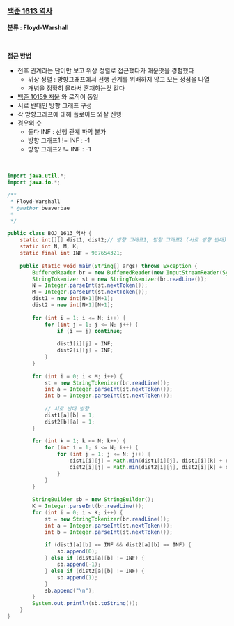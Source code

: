 ### [백준 1613 역사](https://www.acmicpc.net/problem/1613)

**분류 : Floyd-Warshall**

<br>

**접근 방법**

- 전후 관계라는 단어만 보고 위상 정렬로 접근했다가 매운맛을 경험했다
  - 위상 정렬 : 방향그래프에서 선행  관계를 위배하지 않고 모든 정점을 나열
  - 개념을 정확히 몰라서 혼재하는것 같다
- [백준 10159 저울](./백준_10159_저울.md) 와 로직이 동일
- 서로 반대인 방향 그래프 구성
- 각 방향그래프에 대해 플로이드 와샬 진행
- 경우의 수
  - 둘다 INF : 선행 관계 파악 불가
  - 방향 그래프1 != INF : -1
  - 방향 그래프2 != INF : -1

<br>

```java
import java.util.*;
import java.io.*;

/**
 * Floyd-Warshall
 * @author beaverbae
 *
 */

public class BOJ_1613_역사 {
	static int[][] dist1, dist2;// 방향 그래프1, 방향 그래프2 (서로 방향 반대)
	static int N, M, K;
	static final int INF = 987654321;
	
	public static void main(String[] args) throws Exception {
		BufferedReader br = new BufferedReader(new InputStreamReader(System.in));
		StringTokenizer st = new StringTokenizer(br.readLine());
		N = Integer.parseInt(st.nextToken());
		M = Integer.parseInt(st.nextToken());
		dist1 = new int[N+1][N+1];
		dist2 = new int[N+1][N+1];
		
		for (int i = 1; i <= N; i++) {
			for (int j = 1; j <= N; j++) {
				if (i == j) continue;
				
				dist1[i][j] = INF;
				dist2[i][j] = INF;
			}
		}
		
		for (int i = 0; i < M; i++) {
			st = new StringTokenizer(br.readLine());
			int a = Integer.parseInt(st.nextToken());
			int b = Integer.parseInt(st.nextToken());
		
			// 서로 반대 방향
			dist1[a][b] = 1;
			dist2[b][a] = 1;
		}
		
		for (int k = 1; k <= N; k++) {
			for (int i = 1; i <= N; i++) {
				for (int j = 1; j <= N; j++) {
					dist1[i][j] = Math.min(dist1[i][j], dist1[i][k] + dist1[k][j]); 
					dist2[i][j] = Math.min(dist2[i][j], dist2[i][k] + dist2[k][j]); 
				}
			}
		}
		
		StringBuilder sb = new StringBuilder();
		K = Integer.parseInt(br.readLine());
		for (int i = 0; i < K; i++) {
			st = new StringTokenizer(br.readLine());
			int a = Integer.parseInt(st.nextToken());
			int b = Integer.parseInt(st.nextToken());
			
			if (dist1[a][b] == INF && dist2[a][b] == INF) {
				sb.append(0);
			} else if (dist1[a][b] != INF) { 
				sb.append(-1);
			} else if (dist2[a][b] != INF) {
				sb.append(1);
			}
			sb.append("\n");
		}
		System.out.println(sb.toString());
	}
}

```

